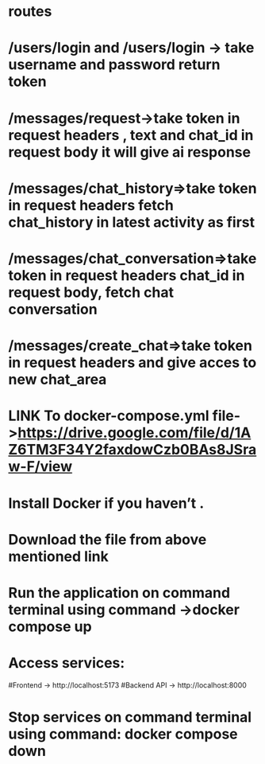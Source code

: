 # routes
# /users/login and /users/login -> take username and password  return token
# /messages/request->take token in request headers , text and chat_id in request body it will give ai response 
# /messages/chat_history=>take token in request headers fetch chat_history in latest activity as first
# /messages/chat_conversation=>take token in request headers chat_id in request body, fetch chat conversation
# /messages/create_chat=>take token in request headers  and give acces to new chat_area

# LINK To docker-compose.yml file->https://drive.google.com/file/d/1AZ6TM3F34Y2faxdowCzb0BAs8JSraw-F/view
# Install Docker if you haven’t .
# Download the file from above mentioned link
# Run the application on command terminal using command ->docker compose up
# Access services:
#Frontend → http://localhost:5173
#Backend API → http://localhost:8000
# Stop services on command terminal using command: docker compose down
